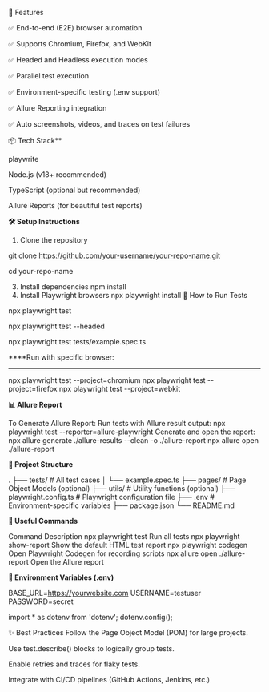 🚀 Features

✅ End-to-end (E2E) browser automation

✅ Supports Chromium, Firefox, and WebKit

✅ Headed and Headless execution modes

✅ Parallel test execution

✅ Environment-specific testing (.env support)

✅ Allure Reporting integration

✅ Auto screenshots, videos, and traces on test failures



📦 Tech Stack**


playwrite 

Node.js (v18+ recommended)

TypeScript (optional but recommended)

Allure Reports (for beautiful test reports)

**🛠 Setup Instructions**

1. Clone the repository
   
git clone https://github.com/your-username/your-repo-name.git

cd your-repo-name

3. Install dependencies
npm install
4. Install Playwright browsers
npx playwright install
🧪 How to Run Tests

npx playwright test

npx playwright test --headed

npx playwright test tests/example.spec.ts

****Run with specific browser:
****
npx playwright test --project=chromium
npx playwright test --project=firefox
npx playwright test --project=webkit

**📊 Allure Report**


To Generate Allure Report:
Run tests with Allure result output:
npx playwright test --reporter=allure-playwright
Generate and open the report:
npx allure generate ./allure-results --clean -o ./allure-report
npx allure open ./allure-report

**📁 Project Structure**

.
├── tests/                  # All test cases
│   └── example.spec.ts
├── pages/                  # Page Object Models (optional)
├── utils/                  # Utility functions (optional)
├── playwright.config.ts    # Playwright configuration file
├── .env                    # Environment-specific variables
├── package.json
└── README.md

**🧹 Useful Commands**

Command	Description
npx playwright test	Run all tests
npx playwright show-report	Show the default HTML test report
npx playwright codegen	Open Playwright Codegen for recording scripts
npx allure open ./allure-report	Open the Allure report

**📜 Environment Variables (.env)**

BASE_URL=https://yourwebsite.com
USERNAME=testuser
PASSWORD=secret

import * as dotenv from 'dotenv';
dotenv.config();


✨ Best Practices
Follow the Page Object Model (POM) for large projects.

Use test.describe() blocks to logically group tests.

Enable retries and traces for flaky tests.

Integrate with CI/CD pipelines (GitHub Actions, Jenkins, etc.)


